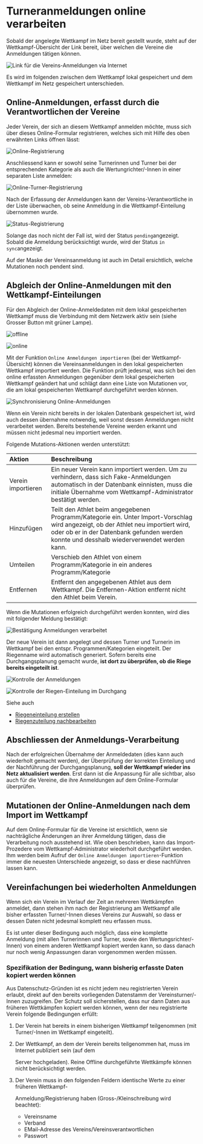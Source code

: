 # Turneranmeldungen online verarbeiten

Sobald der angelegte Wettkampf im Netz bereit gestellt wurde, steht auf der Wettkampf-Übersicht der Link bereit, über welchen die Vereine die Anmeldungen tätigen können.

![Link f&#xFC;r die Vereins-Anmeldungen via Internet](../../.gitbook/assets/online-registration-link.png)

Es wird im folgenden zwischen dem Wettkampf lokal gespeichert und dem Wettkampf im Netz gespeichert unterschieden.

## Online-Anmeldungen, erfasst durch die Verantwortlichen der Vereine <a id="clubregistration"></a>

Jeder Verein, der sich an diesem Wettkampf anmelden möchte, muss sich über dieses Online-Formular registrieren, welches sich mit Hilfe des oben erwähnten Links öffnen lässt:

![Online-Registrierung](../../.gitbook/assets/verein-registration-form.png)

Anschliessend kann er sowohl seine Turnerinnen und Turner bei der entsprechenden Kategorie als auch die Wertungrichter/-Innen in einer separaten Liste anmelden:

![Online-Turner-Registrierung](../../.gitbook/assets/turner-registration-form.png)

Nach der Erfassung der Anmeldungen kann der Vereins-Verantwortliche in der Liste überwachen, ob seine Anmeldung in die Wettkampf-Einteilung übernommen wurde.

![Status-Registrierung](../../.gitbook/assets/status-registration.png)

Solange das noch nicht der Fall ist, wird der Status `pending`angezeigt. Sobald die Anmeldung berücksichtigt wurde, wird der Status `in sync`angezeigt.

Auf der Maske der Vereinsanmeldung ist auch im Detail ersichtlich, welche Mutationen noch pendent sind.

## Abgleich der Online-Anmeldungen mit den Wettkampf-Einteilungen <a id="sync-registrations"></a>

Für den Abgleich der Online-Anmeldedaten mit dem lokal gespeicherten Wettkampf muss die Verbindung mit dem Netzwerk aktiv sein \(siehe Grosser Button mit grüner Lampe\).

![offline](../../.gitbook/assets/netzwerk-offline.png)

![online](../../.gitbook/assets/netzwerk-online.png)

Mit der Funktion `Online Anmeldungen importieren` \(bei der Wettkampf-Übersicht\) können die Vereinsanmeldungen in den lokal gespeicherten Wettkampf importiert werden. Die Funktion prüft jedesmal, was sich bei den online erfassten Anmeldungen gegenüber dem lokal gespeicherten Wettkampf geändert hat und schlägt dann eine Liste von Mutationen vor, die am lokal gespeicherten Wettkampf durchgeführt werden können.

![Synchronisierung Online-Anmeldungen](../../.gitbook/assets/pending-sync-actions.png)

Wenn ein Verein nicht bereits in der lokalen Datenbank gespeichert ist, wird auch dessen übernahme notwendig, weil sonst dessen Anmeldungen nicht verarbeitet werden. Bereits bestehende Vereine werden erkannt und müssen nicht jedesmal neu importiert werden.

Folgende Mutations-Aktionen werden unterstützt:

| Aktion | Beschreibung |
| :--- | :--- |
| Verein importieren | Ein neuer Verein kann importiert werden. Um zu verhindern, dass sich Fake-Anmeldungen automatisch in der Datenbank einnisten, muss die initiale Übernahme vom Wettkampf-Administrator bestätigt werden. |
| Hinzufügen | Teilt den Athlet beim angegebenen Programm/Kategorie ein. Unter Import-Vorschlag wird angezeigt, ob der Athlet neu importiert wird, oder ob er in der Datenbank gefunden werden konnte und desshalb wiederverwendet werden kann. |
| Umteilen | Verschieb den Athlet von einem Programm/Kategorie in ein anderes Programm/Kategorie |
| Entfernen | Entfernt den angegebenen Athlet aus dem Wettkampf. Die Entfernen-Aktion entfernt nicht den Athlet beim Verein. |

Wenn die Mutationen erfolgreich durchgeführt werden konnten, wird dies mit folgender Meldung bestätigt:

![Best&#xE4;tigung Anmeldungen verarbeitet](../../.gitbook/assets/bestaetigung-sync-actions.png)

Der neue Verein ist dann angelegt und dessen Turner und Turnerin im Wettkampf bei den entspr. Programmen/Kategorien eingeteilt. Der Riegenname wird automatisch generiert. Sofern bereits eine Durchgangsplanung gemacht wurde, **ist dort zu überprüfen, ob die Riege bereits eingeteilt ist**.

![Kontrolle der Anmeldungen](../../.gitbook/assets/auto-assigned-riege.png)

![Kontrolle der Riegen-Einteilung im Durchgang](../../.gitbook/assets/durchgangsplanung-nachbearbeitung.png)

Siehe auch

* [Riegeneinteilung erstellen](../riegeneinteilung_erstellen/)
* [Riegenzuteilung nachbearbeiten](../riegenzuteilung_nachbearbeiten.md)

## Abschliessen der Anmeldungs-Verarbeitung

Nach der erfolgreichen Übernahme der Anmeldedaten \(dies kann auch wiederholt gemacht werden\), der Überprüfung der korrekten Einteilung und der Nachführung der Durchgangsplanung, **soll der Wettkampf wieder ins Netz aktualisiert werden**. Erst dann ist die Anpassung für alle sichtbar, also auch für die Vereine, die ihre Anmeldungen auf dem Online-Formular überprüfen.

## Mutationen der Online-Anmeldungen nach dem Import im Wettkampf

Auf dem Online-Formular für die Vereine ist ersichtlich, wenn sie nachträgliche Änderungen an ihrer Anmeldung tätigen, dass die Verarbeitung noch ausstehend ist. Wie oben beschrieben, kann das Import-Prozedere vom Wettkampf-Administrator wiederholt durchgeführt werden. Ihm werden beim Aufruf der `Online Anmeldungen importieren`-Funktion immer die neuesten Unterschiede angezeigt, so dass er diese nachführen lassen kann.

## Vereinfachungen bei wiederholten Anmeldungen

Wenn sich ein Verein im Verlauf der Zeit an mehreren Wettkämpfen anmeldet, dann stehen ihm nach der Registrierung am Wettkampf alle bisher erfassten Turner/-Innen dieses Vereins zur Auswahl, so dass er dessen Daten nicht jedesmal komplett neu erfassen muss.

Es ist unter dieser Bedingung auch möglich, dass eine komplette Anmeldung \(mit allen Turnerinnen und Turner, sowie den Wertungsrichter/-Innen\) von einem anderen Wettkampf kopiert werden kann, so dass danach nur noch wenig Anpassungen daran vorgenommen werden müssen.

### Spezifikation der Bedingung, wann bisherig erfasste Daten kopiert werden können

Aus Datenschutz-Gründen ist es nicht jedem neu registrierten Verein erlaubt, direkt auf den bereits vorliegenden Datenstamm der Vereinsturner/-Innen zuzugreifen. Der Schutz soll sicherstellen, dass nur dann Daten aus früheren Wettkämpfen kopiert werden können, wenn der neu registrierte Verein folgende Bedingungen erfüllt:

1. Der Verein hat bereits in einem bisherigen Wettkampf teilgenommen \(mit Turner/-Innen im Wettkampf eingeteilt\).
2. Der Wettkampf, an dem der Verein bereits teilgenommen hat, muss im Internet publiziert sein \(auf dem 

   Server hochgeladen\). Reine Offline durchgeführte Wettkämpfe können nicht berücksichtigt werden.

3. Der Verein muss in den folgenden Feldern identische Werte zu einer früheren Wettkampf-

   Anmeldung/Registrierung haben \(Gross-/Kleinschreibung wird beachtet\):

   * Vereinsname
   * Verband
   * EMail-Adresse des Vereins/Vereinsverantwortlichen
   * Passwort

